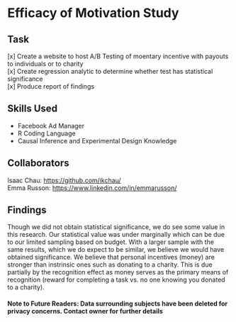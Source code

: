 # Efficacy of Motivation Study

## Task
[x] Create a website to host A/B Testing of moentary incentive with payouts to individuals or to charity <br>
[x] Create regression analytic to determine whether test has statistical significance <br>
[x] Produce report of findings

## Skills Used
- Facebook Ad Manager
- R Coding Language
- Causal Inference and Experimental Design Knowledge

## Collaborators
Isaac Chau: https://github.com/ikchau/ <br>
Emma Russon: https://www.linkedin.com/in/emmarusson/

## Findings

Though we did not obtain statistical significance, we do see some value in this research. Our statistical value was under marginally which can be due to our limited sampling based on budget. With a larger sample with the same results, which we do expect to be similar, we believe we would have obtained significance. We believe that personal incentives (money) are stronger than instrinsic ones such as donating to a charity. This is due partially by the recognition effect as money serves as the primary means of recognition (reward for completing a task vs. no one knowing you donated to a charity).

#### Note to Future Readers: Data surrounding subjects have been deleted for privacy concerns. Contact owner for further details
